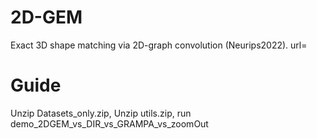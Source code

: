 # 2D-GEM
Exact 3D shape matching via 2D-graph convolution (Neurips2022). url=

# Guide
Unzip Datasets_only.zip,
Unzip utils.zip,
run demo_2DGEM_vs_DIR_vs_GRAMPA_vs_zoomOut
